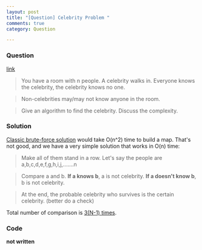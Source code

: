 ```yaml
---
layout: post
title: "[Question] Celebrity Problem "
comments: true
category: Question

---
```


### Question

[link](http://www.careercup.com/question?id=13167666)

> You have a room with n people. A celebrity walks in. Everyone knows the celebrity, the celebrity knows no one. 

> Non-celebrities may/may not know anyone in the room. 

> Give an algorithm to find the celebrity. Discuss the complexity. 

### Solution

[Classic brute-force solution](http://www.geeksforgeeks.org/the-celebrity-problem/) would take O(n^2) time to build a map. That's not good, and we have a very simple solution that works in O(n) time: 

> Make all of them stand in a row. Let's say the people are a,b,c,d,e,f,g,h,i,j,.......n 

> Compare a and b. __If a knows b__, a is not celebrity. __If a doesn't know b__, b is not celebrity. 

> At the end, the probable celebrity who survives is the certain celebrity. (better do a check)

Total number of comparison is [3(N-1) times](http://www.geeksforgeeks.org/the-celebrity-problem/). 

### Code

__not written__


